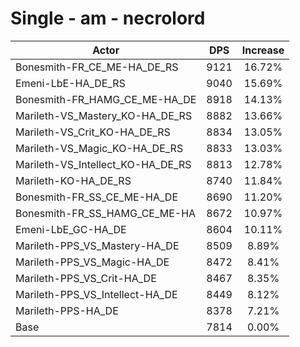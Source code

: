 # Single - am - necrolord
| Actor | DPS | Increase |
|---|:---:|:---:|
|Bonesmith-FR_CE_ME-HA_DE_RS|9121|16.72%|
|Emeni-LbE-HA_DE_RS|9040|15.69%|
|Bonesmith-FR_HAMG_CE_ME-HA_DE|8918|14.13%|
|Marileth-VS_Mastery_KO-HA_DE_RS|8882|13.66%|
|Marileth-VS_Crit_KO-HA_DE_RS|8834|13.05%|
|Marileth-VS_Magic_KO-HA_DE_RS|8833|13.03%|
|Marileth-VS_Intellect_KO-HA_DE_RS|8813|12.78%|
|Marileth-KO-HA_DE_RS|8740|11.84%|
|Bonesmith-FR_SS_CE_ME-HA_DE|8690|11.20%|
|Bonesmith-FR_SS_HAMG_CE_ME-HA|8672|10.97%|
|Emeni-LbE_GC-HA_DE|8604|10.11%|
|Marileth-PPS_VS_Mastery-HA_DE|8509|8.89%|
|Marileth-PPS_VS_Magic-HA_DE|8472|8.41%|
|Marileth-PPS_VS_Crit-HA_DE|8467|8.35%|
|Marileth-PPS_VS_Intellect-HA_DE|8449|8.12%|
|Marileth-PPS-HA_DE|8378|7.21%|
|Base|7814|0.00%|
